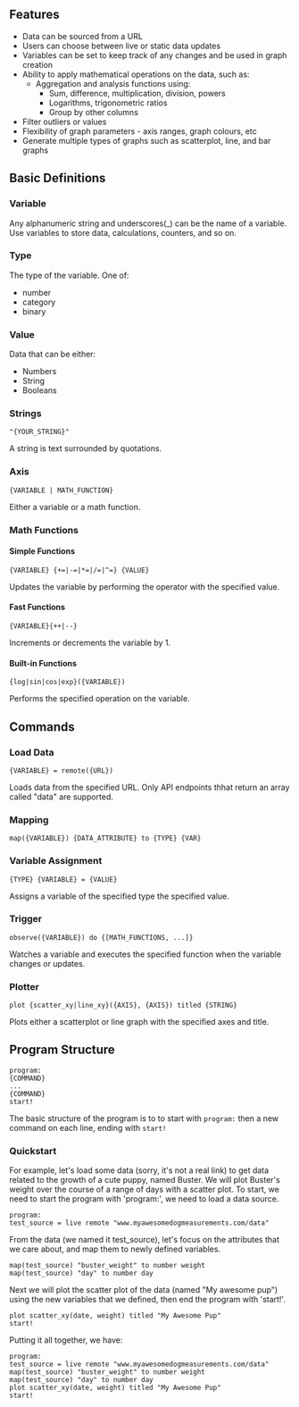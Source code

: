 ## Features
- Data can be sourced from a URL
- Users can choose between live or static data updates
- Variables can be set to keep track of any changes and be used in graph creation
- Ability to apply mathematical operations on the data, such as:
  -  Aggregation and analysis functions using:
     - Sum, difference, multiplication, division, powers	
     - Logarithms, trigonometric ratios
     - Group by other columns
- Filter outliers or values 
- Flexibility of graph parameters - axis ranges, graph colours, etc
- Generate multiple types of graphs such as scatterplot, line, and bar graphs



## Basic Definitions

### Variable
Any alphanumeric string and underscores(_) can be the name of a variable. Use variables to store data, calculations, counters, and so on. 

### Type
The type of the variable. One of:
- number
- category
- binary

### Value
Data that can be either:
- Numbers
- String
- Booleans

### Strings
```
"{YOUR_STRING}"
```
A string is text surrounded by quotations. 


### Axis
```
{VARIABLE | MATH_FUNCTION}
```
Either a variable or a math function.

### Math Functions
#### Simple Functions
```
{VARIABLE} {+=|-=|*=|/=|^=} {VALUE}
```
Updates the variable by performing the operator with the specified value.

#### Fast Functions
```
{VARIABLE}{++|--}
```
Increments or decrements the variable by 1.

#### Built-in Functions
```
{log|sin|cos|exp}({VARIABLE})
```
Performs the specified operation on the variable.

## Commands

### Load Data
```
{VARIABLE} = remote({URL})
```
Loads data from the specified URL. Only API endpoints thhat return an array called "data" are supported.

### Mapping
```
map({VARIABLE}) {DATA_ATTRIBUTE} to {TYPE} {VAR}
```

### Variable Assignment
```
{TYPE} {VARIABLE} = {VALUE}
```
Assigns a variable of the specified type the specified value.

### Trigger
```
observe({VARIABLE}) do {[MATH_FUNCTIONS, ...]}
```
Watches a variable and executes the specified function when the variable changes or updates. 

### Plotter 
```
plot {scatter_xy|line_xy}({AXIS}, {AXIS}) titled {STRING}
```
Plots either a scatterplot or line graph with the specified axes and title. 

## Program Structure

```
program:
{COMMAND}
...
{COMMAND}
start!
```
The basic structure of the program is to to start with `program:` then a new command on each line, ending with `start!`


### Quickstart
For example, let's load some data (sorry, it's not a real link) to get data related to the growth of a cute puppy, named Buster. We will plot Buster's weight over the course of a range of days with a scatter plot. To start, we need to start the program with 'program:', we need to load a data source. 
```
program:
test_source = live remote "www.myawesomedogmeasurements.com/data"
```
From the data (we named it test_source), let's focus on the attributes that we care about, and map them to newly defined variables.

```
map(test_source) "buster_weight" to number weight
map(test_source) "day" to number day
```
Next we will plot the scatter plot of the data (named "My awesome pup") using the new variables that we defined, then end the program with 'start!'.
```
plot scatter_xy(date, weight) titled "My Awesome Pup"
start!
```

Putting it all together, we have:
```
program:
test_source = live remote "www.myawesomedogmeasurements.com/data"
map(test_source) "buster_weight" to number weight
map(test_source) "day" to number day
plot scatter_xy(date, weight) titled "My Awesome Pup"
start!
```

